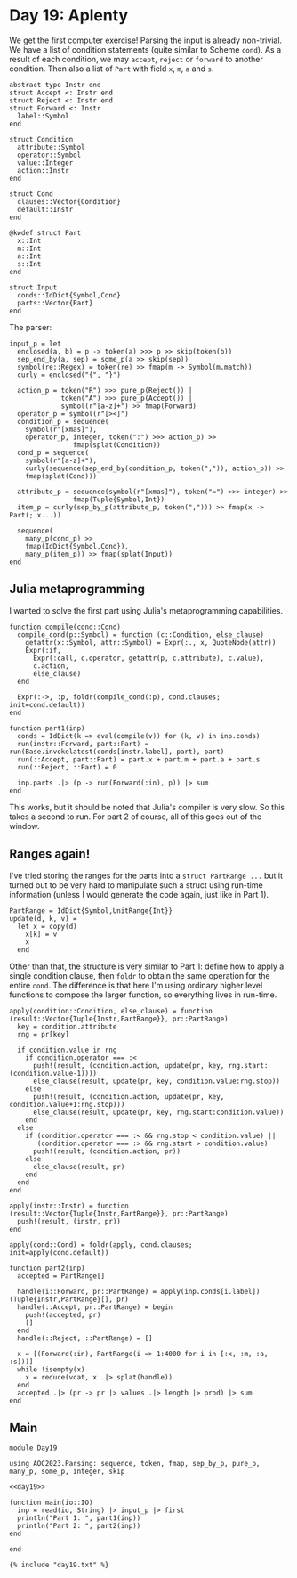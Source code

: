 # Day 19: Aplenty
We get the first computer exercise! Parsing the input is already non-trivial. We have a list of condition statements (quite similar to Scheme `cond`). As a result of each condition, we may `accept`, `reject` or `forward` to another condition. Then also a list of `Part` with field `x`, `m`, `a` and `s`.

``` {.julia #day19}
abstract type Instr end
struct Accept <: Instr end
struct Reject <: Instr end
struct Forward <: Instr
  label::Symbol
end

struct Condition
  attribute::Symbol
  operator::Symbol
  value::Integer
  action::Instr
end

struct Cond
  clauses::Vector{Condition}
  default::Instr
end

@kwdef struct Part
  x::Int
  m::Int
  a::Int
  s::Int
end

struct Input
  conds::IdDict{Symbol,Cond}
  parts::Vector{Part}
end
```

The parser:

``` {.julia #day19}
input_p = let
  enclosed(a, b) = p -> token(a) >>> p >> skip(token(b))
  sep_end_by(a, sep) = some_p(a >> skip(sep))
  symbol(re::Regex) = token(re) >> fmap(m -> Symbol(m.match))
  curly = enclosed("{", "}")

  action_p = token("R") >>> pure_p(Reject()) |
             token("A") >>> pure_p(Accept()) |
             symbol(r"[a-z]+") >> fmap(Forward)
  operator_p = symbol(r"[><]")
  condition_p = sequence(
    symbol(r"[xmas]"),
    operator_p, integer, token(":") >>> action_p) >>
                fmap(splat(Condition))
  cond_p = sequence(
    symbol(r"[a-z]+"),
    curly(sequence(sep_end_by(condition_p, token(",")), action_p)) >>
    fmap(splat(Cond)))

  attribute_p = sequence(symbol(r"[xmas]"), token("=") >>> integer) >>
                fmap(Tuple{Symbol,Int})
  item_p = curly(sep_by_p(attribute_p, token(","))) >> fmap(x -> Part(; x...))

  sequence(
    many_p(cond_p) >>
    fmap(IdDict{Symbol,Cond}),
    many_p(item_p)) >> fmap(splat(Input))
end
```

## Julia metaprogramming
I wanted to solve the first part using Julia's metaprogramming capabilities.

``` {.julia #day19}
function compile(cond::Cond)
  compile_cond(p::Symbol) = function (c::Condition, else_clause)
    getattr(x::Symbol, attr::Symbol) = Expr(:., x, QuoteNode(attr))
    Expr(:if,
      Expr(:call, c.operator, getattr(p, c.attribute), c.value),
      c.action,
      else_clause)
  end

  Expr(:->, :p, foldr(compile_cond(:p), cond.clauses; init=cond.default))
end
```

``` {.julia #day19}
function part1(inp)
  conds = IdDict(k => eval(compile(v)) for (k, v) in inp.conds)
  run(instr::Forward, part::Part) = run(Base.invokelatest(conds[instr.label], part), part)
  run(::Accept, part::Part) = part.x + part.m + part.a + part.s
  run(::Reject, ::Part) = 0

  inp.parts .|> (p -> run(Forward(:in), p)) |> sum
end
```

This works, but it should be noted that Julia's compiler is very slow. So this takes a second to run. For part 2 of course, all of this goes out of the window.

## Ranges again!
I've tried storing the ranges for the parts into a `struct PartRange ...` but it turned out to be very hard to manipulate such a struct using run-time information (unless I would generate the code again, just like in Part 1).

``` {.julia #day19}
PartRange = IdDict{Symbol,UnitRange{Int}}
update(d, k, v) =
  let x = copy(d)
    x[k] = v
    x
  end
```

Other than that, the structure is very similar to Part 1: define how to apply a single condition clause, then `foldr` to obtain the same operation for the entire `cond`. The difference is that here I'm using ordinary higher level functions to compose the larger function, so everything lives in run-time.

``` {.julia #day19}
apply(condition::Condition, else_clause) = function (result::Vector{Tuple{Instr,PartRange}}, pr::PartRange)
  key = condition.attribute
  rng = pr[key]

  if condition.value in rng
    if condition.operator === :<
      push!(result, (condition.action, update(pr, key, rng.start:(condition.value-1))))
      else_clause(result, update(pr, key, condition.value:rng.stop))
    else
      push!(result, (condition.action, update(pr, key, condition.value+1:rng.stop)))
      else_clause(result, update(pr, key, rng.start:condition.value))
    end
  else
    if (condition.operator === :< && rng.stop < condition.value) ||
       (condition.operator === :> && rng.start > condition.value)
      push!(result, (condition.action, pr))
    else
      else_clause(result, pr)
    end
  end
end

apply(instr::Instr) = function (result::Vector{Tuple{Instr,PartRange}}, pr::PartRange)
  push!(result, (instr, pr))
end

apply(cond::Cond) = foldr(apply, cond.clauses; init=apply(cond.default))
```

``` {.julia #day19}
function part2(inp)
  accepted = PartRange[]

  handle(i::Forward, pr::PartRange) = apply(inp.conds[i.label])(Tuple{Instr,PartRange}[], pr)
  handle(::Accept, pr::PartRange) = begin
    push!(accepted, pr)
    []
  end
  handle(::Reject, ::PartRange) = []

  x = [(Forward(:in), PartRange(i => 1:4000 for i in [:x, :m, :a, :s]))]
  while !isempty(x)
    x = reduce(vcat, x .|> splat(handle))
  end
  accepted .|> (pr -> pr |> values .|> length |> prod) |> sum
end
```

## Main

``` {.julia file=src/Day19.jl}
module Day19

using AOC2023.Parsing: sequence, token, fmap, sep_by_p, pure_p, many_p, some_p, integer, skip

<<day19>>

function main(io::IO)
  inp = read(io, String) |> input_p |> first
  println("Part 1: ", part1(inp))
  println("Part 2: ", part2(inp))
end

end
```

``` title="output day 19"
{% include "day19.txt" %}
```

